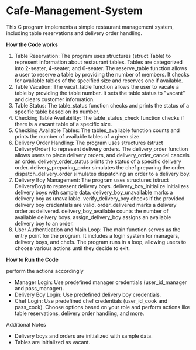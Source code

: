 # Cafe-Management-System
This C program implements a simple restaurant management system, including table reservations and delivery order handling.

**How the Code works**
1. Table Reservation:
  The program uses structures (struct Table) to represent information about restaurant tables. Tables are categorized into 2-seater, 4-seater, and 6-seater.
  The reserve_table function allows a user to reserve a table by providing the number of members. It checks for available tables of the specified size and reserves   one if available.
2. Table Vacation:
  The vacat_table function allows the user to vacate a table by providing the table number. It sets the table status to "vacant" and clears customer information.
3. Table Status:
  The table_status function checks and prints the status of a specific table based on its number.
4. Checking Table Availability:
  The table_status_check function checks if there is a vacant table of a specific size.
5. Checking Available Tables:
  The tables_available function counts and prints the number of available tables of a given size.
6. Delivery Order Handling:
  The program uses structures (struct DeliveryOrder) to represent delivery orders.
  The delivery_order function allows users to place delivery orders, and delivery_order_cancel cancels an order.
  delivery_order_status prints the status of a specific delivery order.
  delivery_preparing_order simulates the chef preparing the order.
  dispatch_delivery_order simulates dispatching an order to a delivery boy.
7. Delivery Boy Management:
  The program uses structures (struct DeliveryBoy) to represent delivery boys.
  delivery_boy_initialize initializes delivery boys with sample data.
  delivery_boy_unavailable marks a delivery boy as unavailable.
  verify_delivery_boy checks if the provided delivery boy credentials are valid.
  order_delivered marks a delivery order as delivered.
  delivery_boy_available counts the number of available delivery boys.
  assign_delivery_boy assigns an available delivery boy to an order.
8. User Authentication and Main Loop:
  The main function serves as the entry point for the program.
  It includes a login system for managers, delivery boys, and chefs.
  The program runs in a loop, allowing users to choose various actions until they decide to exit.

**How to Run the Code**

perform the actions accordingly
* Manager Login: Use predefined manager credentials (user_id_manager and pass_manager).
* Delivery Boy Login: Use predefined delivery boy credentials.
* Chef Login: Use predefined chef credentials (user_id_cook and pass_cook).
Choose options based on your role and perform actions like table reservations, delivery order handling, and more.

Additional Notes
* Delivery boys and orders are initialized with sample data.
* Tables are initialized as vacant.
